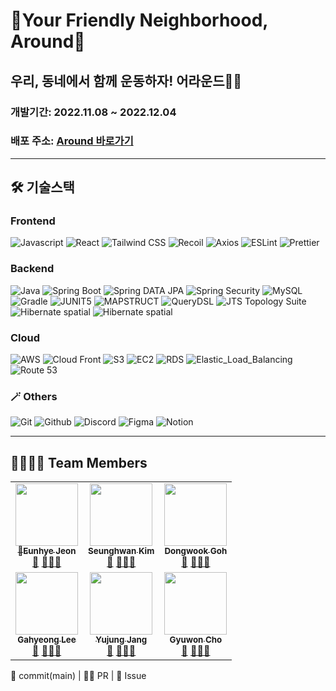 # 👣Your Friendly Neighborhood, Around👣

## 우리, 동네에서 함께 운동하자! 어라운드🙋🏻

### 개발기간: 2022.11.08 ~ 2022.12.04

### 배포 주소: [Around 바로가기](https://aroundexercise.com)

---

## 🛠️ 기술스택

### Frontend

![Javascript](https://img.shields.io/badge/Javascript-F7DF1E?style=for-the-badge&logo=Javascript&logoColor=black) ![React](https://img.shields.io/badge/react-%2320232a.svg?style=for-the-badge&logo=react&logoColor=%2361DAFB) ![Tailwind CSS](https://img.shields.io/badge/Tailwind_Css-06B6D4?style=for-the-badge&logo=Tailwind_CSS&logoColor=white) ![Recoil](https://img.shields.io/badge/recoil-3578e5?style=for-the-badge&logo=recoil&logoColor=white) ![Axios](https://img.shields.io/badge/Axios-5A29E4?style=for-the-badge&logo=Axios&logoColor=white) ![ESLint](https://img.shields.io/badge/ESLint-4B3263?style=for-the-badge&logo=eslint&logoColor=white) ![Prettier](https://img.shields.io/badge/Prettier-F7B93E?style=for-the-badge&logo=Prettier&logoColor=black)

### Backend

![Java](https://img.shields.io/badge/java-%23ED8B00.svg?style=for-the-badge&logo=java&logoColor=white) ![Spring Boot](https://img.shields.io/badge/spring_Boot-%236DB33F.svg?style=for-the-badge&logo=springBoot&logoColor=white) ![Spring DATA JPA](https://img.shields.io/badge/spring_data_jpa-%236DB33F.svg?style=for-the-badge&logo=spring&logoColor=white) ![Spring Security](https://img.shields.io/badge/spring_Security-%236DB33F.svg?style=for-the-badge&logo=springSecurity&logoColor=white) ![MySQL](https://img.shields.io/badge/mysql-%2300f.svg?style=for-the-badge&logo=mysql&logoColor=white) ![Gradle](https://img.shields.io/badge/gradle-02303A.svg?style=for-the-badge&logo=gradle&logoColor=white) ![JUNIT5](https://img.shields.io/badge/JUNIT5-25A162.svg?style=for-the-badge&logo=JUNIT5&logoColor=white) ![MAPSTRUCT](https://img.shields.io/badge/MAPSTRUCT-%23ED8B00.svg?style=for-the-badge&logo=MAPSTRUCT&logoColor=white) ![QueryDSL](https://img.shields.io/badge/QueryDSL-0094F5.svg?style=for-the-badge&logo=QueryDSL&logoColor=black) ![JTS Topology Suite](https://img.shields.io/badge/JTS_Topology_Suite-9999FF.svg?style=for-the-badge&logo=JTS&logoColor=black) ![Hibernate spatial](https://img.shields.io/badge/Hibernate_spatial-59666C.svg?style=for-the-badge&logo=Hibernate&logoColor=white)
![Hibernate spatial](https://img.shields.io/badge/LogBack-25A162.svg?style=for-the-badge&)

### Cloud

![AWS](https://img.shields.io/badge/Amazon_AWS-232F3E.svg?style=for-the-badge&logo=Amazonaws&logoColor=white) ![Cloud Front](https://img.shields.io/badge/Cloud_Front-EC1C24.svg?style=for-the-badge&logo=CloudFront&logoColor=white) ![S3](https://img.shields.io/badge/S3-569A31.svg?style=for-the-badge&logo=amazonS3&logoColor=white) ![EC2](https://img.shields.io/badge/EC2-FF9900.svg?style=for-the-badge&logo=amazonec2&logoColor=white) ![RDS](https://img.shields.io/badge/RDS-527FFF.svg?style=for-the-badge&logo=amazonrds&logoColor=white) ![Elastic_Load_Balancing](https://img.shields.io/badge/Elastic_Load_Balancing-FF9900.svg?style=for-the-badge&logo=Elastic_Load_Balancing&logoColor=white) ![Route 53](https://img.shields.io/badge/Route_53-5A45FF.svg?style=for-the-badge&logo=Route53&logoColor=white)

### 🪄 Others

![Git](https://img.shields.io/badge/Git-F05032?style=for-the-badge&logo=Git&logoColor=white) ![Github](https://img.shields.io/badge/Github-181717?style=for-the-badge&logo=Github&logoColor=white) ![Discord](https://img.shields.io/badge/Discord-5865F2?style=for-the-badge&logo=Discord&logoColor=white) ![Figma](https://img.shields.io/badge/Figma-F24E1E?style=for-the-badge&logo=Figma&logoColor=white) ![Notion](https://img.shields.io/badge/Notion-000000?style=for-the-badge&logo=Notion&logoColor=white)

---

## 👨‍👩‍👧‍👦 Team Members

<!-- ALL-CONTRIBUTORS-LIST:START - Do not remove or modify this section -->
<!-- prettier-ignore-start -->
<!-- markdownlint-disable -->
<table>
  <tbody>
    <tr>
      <td align="center"><a href="https://github.com/haileyport"><img src="https://avatars.githubusercontent.com/u/50188104?v=4" width="100px;" alt=""/><br /><sub><b>👑Eunhye Jeon</b></sub></a><br /><a href="https://github.com/codestates-seb/seb40_main_001/commits?author=haileyport" title="Documentation">📖</a> <a href="https://github.com/codestates-seb/seb40_main_001/pulls?q=is%3Apr+author%3Ahaileyport" title="Pull Requests">💪🏻</a><a href="https://github.com/codestates-seb/seb40_main_001/issues?q=is%3Aissue+author%3Ahaileyport">📝</a></td>
      <td align="center"><a href="https://github.com/seunghw"><img src="https://avatars.githubusercontent.com/u/70190106?v=4" width="100px;" alt=""/><br /><sub><b>Seunghwan Kim</b></sub></a><br /><a href="https://github.com/codestates-seb/seb40_main_001/commits?author=seunghw" title="Documentation">📖</a> <a href="https://github.com/codestates-seb/seb40_main_001/pulls?q=is%3Apr+author%3Aseunghw" title="Pull Requests">💪🏻</a><a href="https://github.com/codestates-seb/seb40_main_001/issues?q=is%3Aissue+author%3Aseunghw">📝</a></td>
      <td align="center"><a href="https://github.com/nada1221"><img src="https://avatars.githubusercontent.com/u/104189107?v=4" width="100px;" alt=""/><br /><sub><b>Dongwook Goh</b></sub></a><br /><a href="https://github.com/codestates-seb/seb40_main_001/commits?author=nada1221" title="Documentation">📖</a> <a href="https://github.com/codestates-seb/seb40_main_001/pulls?q=is%3Apr+author%3Anada1221" title="Pull Requests">💪🏻</a><a href="https://github.com/codestates-seb/seb40_main_001/issues?q=is%3Aissue+author%3Anada1221">📝</a></td>
    </tr>
    <tr>
      <td align="center"><a href="https://github.com/hyeongiii"><img src="https://avatars.githubusercontent.com/u/101054381?v=4" width="100px;" alt=""/><br /><sub><b>Gahyeong Lee</b></sub></a><br /><a href="https://github.com/codestates-seb/seb40_main_001/commits?author=hyeongiii" title="Documentation">📖</a> <a href="https://github.com/codestates-seb/seb40_main_001/pulls?q=is%3Apr+author%3Ahyeongiii" title="Pull Requests">💪🏻</a><a href="https://github.com/codestates-seb/seb40_main_001/issues?q=is%3Aissue+author%3Ahyeongiii">📝</a></td>
      <td align="center"><a href="https://github.com/yujung-Jang"><img src="https://avatars.githubusercontent.com/u/76857246?v=4" width="100px;" alt=""/><br /><sub><b>Yujung Jang</b></sub></a><br /><a href="https://github.com/codestates-seb/seb40_main_001/commits?author=yujung-Jang" title="Documentation">📖</a> <a href="https://github.com/codestates-seb/seb40_main_001/pulls?q=is%3Apr+author%3Ayujung-Jang" title="Pull Requests">💪🏻</a><a href="https://github.com/codestates-seb/seb40_main_001/issues?q=is%3Aissue+author%3Ayujung-Jang">📝</a></td>
      <td align="center"><a href="https://github.com/Qone2"><img src="https://avatars.githubusercontent.com/u/54241806?v=4" width="100px;" alt=""/><br /><sub><b>Gyuwon Cho</b></sub></a><br /><a href="https://github.com/codestates-seb/seb40_main_001/commits?author=Qone2" title="Documentation">📖</a> <a href="https://github.com/codestates-seb/seb40_main_001/pulls?q=is%3Apr+author%3AQone2" title="Pull Requests">💪🏻</a><a href="https://github.com/codestates-seb/seb40_main_001/issues?q=is%3Aissue+author%3AQone2">📝</a></td>
    </tr>
  </tbody>
</table>
<!-- markdownlint-restore -->
<!-- prettier-ignore-end -->

<!-- ALL-CONTRIBUTORS-LIST:END -->

📖 commit(main) | 💪🏻 PR | 📝 Issue
